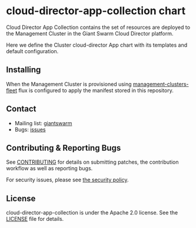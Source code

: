 # cloud-director-app-collection chart

Cloud Director App Collection contains the set of resources are deployed to the Management Cluster in the Giant Swarm Cloud Director platform.

Here we define the Cluster cloud-director App chart with its templates and default configuration.

## Installing

When the Management Cluster is provisioned using [management-clusters-fleet](https://github.com/giantswarm/management-clusters-fleet/blob/main/bases/) flux is configured to apply the manifest stored in this repository.

## Contact

- Mailing list: [giantswarm](https://groups.google.com/forum/!forum/giantswarm)
- Bugs: [issues](https://github.com/giantswarm/cloud-director-app-collection/issues)

## Contributing & Reporting Bugs

See [CONTRIBUTING](CONTRIBUTING.md) for details on submitting patches, the
contribution workflow as well as reporting bugs.

For security issues, please see [the security policy](SECURITY.md).

## License

cloud-director-app-collection is under the Apache 2.0 license. See the [LICENSE](LICENSE) file
for details.